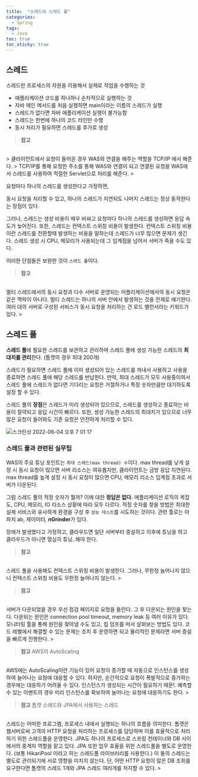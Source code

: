 ```yaml
---
title:  "스레드와 스레드 풀"
categories:
  - Spring
tags:
  - Java
toc: true
toc_sticky: true
---
```


## 스레드

스레드란 프로세스의 자원을 이용해서 실제로 작업을 수행하는 것

- 애플리케이션 코드를 하나하나 순차적으로 실행하는 것
- 자바 메인 메서드를 처음 실행하면 main이라는 이름의 스레드가 실행
- 스레드가 없다면 자바 애플리케이션 실행이 불가능함
- 스레드는 한번에 하나의 코드 라인만 수행
- 동시 처리가 필요하면 스레드를 추가로 생성

> **참고**
<br>
> 클라이언트에서 요청이 들어온 경우 WAS와 연결을 해주는 역할을 TCP/IP 에서 해준다.
> TCP/IP를 통해 요청한 주소를 통해 WAS와 연결이 되고 연결된 요청을 WAS에서 스레드를 사용하여 적절한 Servlet으로 처리를 해준다.
> 

요청마다 하나의 스레드를 생성한다고 가정하면,

동시 요청을 처리할 수 있고, 하나의 스레드가 지연되도 나머지 스레드는 정상 동작한다는 장점이 있다.

그러나, 스레드는 생성 비용이 매우 비싸고 요청마다 하나의 스레드를 생성하면 응답 속도가 늦어진다. 또한, 스레드는 컨텍스트 스위칭 비용이 발생한다. 컨텍스트 스위칭 비용이란 스레드를 전환할때 발생하는 비용을 말하는데 스레드가 너무 많으면 문제가 생긴다. 스레드 생성 시 CPU, 메모리가 사용되는데 그 임계점을 넘어서 서버가 죽을 수도 있다.

이러한 단점들은 보완한 것이 `스레드 풀`이다.

> **참고**
<br>
멀티 스레드에서의 동시 요청과 다수 서버로 운영되는 어플리케이션에서의 동시 요청은 같은 맥락이 아니다. 멀티 스레드는 하나의 서버 안에서 발생하는 것을 전제로 얘기한다. 여러 대의 서버로 구성된 서비스가 동시 요청을 처리하는 건 로드 밸런서라는 키워드가 있다.
> 

## 스레드 풀

**스레드 풀**에 필요한 스레드를 보관하고 관리하며 스레드 풀에 생성 가능한 스레드의 **최대치를 관리**한다. (톰캣의 경우 최대 200개)

스레드가 필요하면 스레드 풀에 이미 생성되어 있는 스레드를 꺼내서 사용하고 사용을 종료하면 스레드 풀에 해당 스레드를 반납한다. 만약, 최대 스레드가 모두 사용중이여서 스레드 풀에 스레드가 없다면 기다리는 요청은 거절하거나 특정 숫자만큼만 대기하도록 설정 할 수 있다.

스레드 풀의 **장점**은 스레드가 미리 생성되어 있으므로, 스레드를 생성하고 종료하는 비용이 절약되고 응답 시간이 빠르다. 또한, 생성 가능한 스레드의 최대치가 있으므로 너무 많은 요청이 들어와도 기존 요청은 안전하게 처리할 수 있다.

![스크린샷 2022-06-04 오후 7 01 17](https://user-images.githubusercontent.com/79130276/171995261-2d293258-9bda-4cfe-b119-9fdc6332eaa5.png)

### 스레드 풀과 관련된 실무팁

WAS의 주요 튜닝 포인트는 `최대 스레드(max thread) 수`이다. max thread를 낮게 설정 시 동시 요청이 많으면 서버 리소스는 여유롭지만, 클라이언트는 금방 응답 지연된다. max thread를 높게 설정 시 동시 요청이 많으면 CPU, 메모리 리소스 임계점 초과로 서버가 다운된다.

그럼 스레드 풀의 적정 숫자가 뭘까? 이에 대한 **정답은 없다.** 애플리케이션 로직의 복잡도, CPU, 메모리, IO 리소스 상황에 따라 모두 다르다. 적정 숫자를 찾을 방법은 최대한 실제 서비스와 유사하게 환경을 구성 후 `성능 테스트`를 시도하는 것이다. 관련 툴로는 아파치 ab, 제이미터, **nGrinder**가 있다.

장애가 발생했다고 가정하고, 클라우드면 일단 서버부터 증설하고 이후에 튜닝을 하고 클라우드가 아니면 열심히 튜닝..해야 한다.

> **참고**
<br>
스레드 풀을 사용해도 컨텍스트 스위칭 비용이 발생한다. 그러나, 무한정 늘어나지 않으니 컨텍스트 스위칭 비용도 무한정 늘어나지 않는다.
> 

> **참고**
<br>
서버가 다운되었을 경우 우선 점검 페이지로 요청을 돌린다. 그 후 다운되는 원인을 찾는다.
다운되는 원인은 connection pool timeout, memory leak 등 여러 이유가 있다. 모니터링 툴을 통해 원인을 찾아낼 수도 있고, 힙 덤프를 떠서 살펴보는 방법도 있다.
코드 레벨에서 해결할 수 있는 문제는 조치 후 운영하면 되고 물리적인 문제라면 서버 증설을 빠르게 진행한다.
> 

> **참고** AWS의 AutoScaling
<br>
AWS에는 AutoScaling이란 기능이 있어 요청이 증가할 때 자동으로 인스턴스를 생성하여 늘어나는 요청에 대응할 수 있다. 하지만, 순간적으로 요청이 폭발적으로 증가하는 경우에는 대응하기 어려울 수 있다. 인스턴스가 생성되는 시간이 필요하기 때문!. 예측할 수 있는 이벤트의 경우 미리 인스턴스를 확보하여 늘어나는 요청에 대응하기도 한다.
> 

> **참고** 톰캣 스레드와 JPA에서 사용하는 스레드
<br>
스레드는 어떠한 프로그램, 프로세스 내에서 실행되는 하나의 흐름을 의미한다.
톰캣은 웹서버로써 고객의 HTTP 요청을 처리하는 프로세스를 담당하며 이를 효율적으로 처리하기 위한 스레드풀을 운영한다. JPA도 하나의 프로세스로 스프링 컨테이너와 DB 사이에서의 중계자 역할을 맡고 있다. JPA 또한 업무 효율을 위한 스레드풀을 별도로 운영한다. (보통 HikariPool 이라고 하는 스레드풀 라이브러리를 사용한다.) 이 둘의 스레드는 별도로 관리되기에 서로 영향을 미치지 않는다. 단, 어떤 HTTP 요청이 많은 DB 조회를 요구한다면 톰캣의 스레드 1개와 JPA 스레드 여러개를 차지할 수 있다.
>